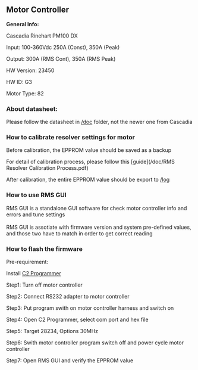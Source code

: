 ## Motor Controller

**General Info:**

Cascadia Rinehart PM100 DX

Input: 100-360Vdc 250A (Const), 350A (Peak)

Output: 300A (RMS Cont), 350A (RMS Peak)

HW Version: 23450

HW ID: G3

Motor Type: 82

### About datasheet:

Please follow the datasheet in [/doc](/doc) folder, not the newer one from Cascadia


### How to calibrate resolver settings for motor 

Before calibration, the EPPROM value should be saved as a backup

For detail of calibration process, please follow this [guide](/doc/RMS Resolver Calibration Process.pdf)


After calibration, the entire EPPROM value should be export to [/log](/log) 

### How to use RMS GUI

RMS GUI is a standalone GUI software for check motor controller info and errors and tune settings <br><br/>
RMS GUI is assotiate with firmware version and system pre-defined values, and those two have to match in order to get correct reading


### How to flash the firmware

Pre-requirement: 

Install [C2 Programmer](/tools)

Step1: Turn off motor controller 

Step2: Connect RS232 adapter to motor controller

Step3: Put program swith on motor controller harness and switch on

Step4: Open C2 Programmer, select com port and hex file

Step5: Target 28234, Options 30MHz

Step6: Swith motor controller program switch off and power cycle motor controller 

Step7: Open RMS GUI and verify the EPPROM value
